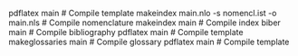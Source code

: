 pdflatex main # Compile template
makeindex main.nlo -s nomencl.ist -o main.nls # Compile nomenclature
makeindex main # Compile index
biber main # Compile bibliography
pdflatex main # Compile template
makeglossaries main # Compile glossary
pdflatex main # Compile template

